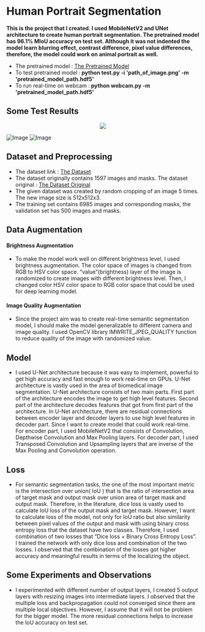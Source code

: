 # Human Portrait Segmentation
<b>This is the project that I created. I used MobileNetV2 and UNet architecture to create human portrait segmentation. The pretrained model has 96.1% MIoU accuracy on test set. Although it was not indented the model learn blurring effect, contrast difference, pixel value differences, therefore, the model could work on animal portrait as well.</b>
* The pretrained model : [The Pretrained Model ](https://drive.google.com/open?id=1SWJ4CFEjez8EoZeGqeSkGgjiavIqXU3y)
* To test pretrained model :<b> python test.py -i 'path_of_image.png' -m 'pretrained_model_path.hdf5'</b>
* To run real-time on webcam :<b> python webcam.py -m 'pretrained_model_path.hdf5'</b>
## Some Test Results
<p align="center"> 
<img src="https://github.com/saitakturk/portrait_segmentation/blob/master/test_images/test1.png">
</p>

![Image](https://github.com/saitakturk/portrait_segmentation/blob/master/test_images/test2.png)
![Image](https://github.com/saitakturk/portrait_segmentation/blob/master/test_images/test3.png)
## Dataset and Preprocessing
* The dataset link : [The Dataset ](https://drive.google.com/open?id=1JMuEA1qOUTYeJd8AWCvmMjFZfNbA1-DP)
* The dataset originally contains 1597 images and masks. The dataset original :  [The Dataset Original](http://xiaoyongshen.me/webpage_portrait/index.html)
* The given dataset was created by random cropping of an image 5 times. The new image size is 512x512x3.
* The training set contains 6985 images and corresponding masks, the validation set has 500 images and masks.

## Data Augmentation
####  Brightness Augmentation
* To make the model work well on different brightness level, I used brightness augmentation. The color space of images is changed from RGB to HSV color space. “value”(brightness) layer of the image is randomized to create images with different brightness level. Then, I changed color HSV color space to RGB color space that could be used for deep learning model.

####  Image Quality Augmentation
* Since the project aim was to create real-time semantic segmentation model, I should make the model generalizable to different camera and image quality. I used OpenCV library IMWRITE_JPEG_QUALITY function to reduce quality of the image with randomized value. 

## Model
* I used U-Net architecture because it was easy to implement, powerful to get high accuracy and fast enough to work real-time on GPUs.
U-Net architecture is vastly used in the area of biomedical image segmentation. U-Net architecture consists of two main parts. First part of the architecture encodes the image to get high level features. Second part of the architecture decodes features that got from first part of the architecture. In U-Net architecture, there are residual connections between encoder layer and decoder layers to use high level features in decoder part. Since I want to create model that could work real-time. For encoder part, I used MobileNetV2 that consists of Convolution, Depthwise Convolution and Max Pooling layers. For decoder part, I used Transposed Convolution and Upsampling layers that are inverse of the Max Pooling and Convolution operation.

## Loss 
* For semantic segmentation tasks, the one of the most important metric is the intersection over union( IoU ) that is the ratio of intersection area of target mask and output mask over union area of target mask and output mask. Therefore, in the literature, dice loss is  vastly used to calculate IoU loss of the output mask and target mask. However, I want to calculate loss of the model, not only for IoU ratio but also similarity between pixel values of the output and mask with using binary cross entropy loss that the dataset have two classes. Therefore, I used combination of two losses that “Dice loss + Binary Cross Entropy Loss”. I trained the network with only dice loss and combination of the two losses. I observed that the combination of the losses got higher accuracy and meaningful results in terms of the localizing the object.

## Some Experiments and Observations
* I experimented with different number of output layers, I created 5 output layers with resizing images into intermediate layers. I observed that the multiple loss and backpropagation could not converged since there are multiple local objectives. However, I assume that it will not be problem for the bigger model. The more residual connections helps to increase the IoU accuracy on test set.
